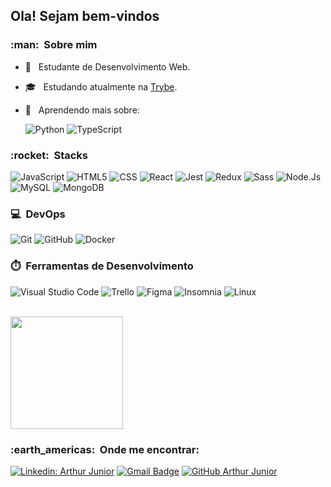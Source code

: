 <h2>Ola! Sejam bem-vindos</h2>

<h3> :man: &nbsp;Sobre mim </h3>

- 🤔 &nbsp; Estudante de Desenvolvimento Web.
- 🎓 &nbsp; Estudando atualmente na <a href="https://www.betrybe.com/">Trybe</a>.
- 🌱 &nbsp; Aprendendo mais sobre:
  
  ![Python](https://img.shields.io/badge/-Python-333333?style=flat&logo=python)
  ![TypeScript](https://img.shields.io/badge/-TypeScript-333333?style=flat&logo=typescript)
    

<h3> :rocket: &nbsp;Stacks </h3>

  ![JavaScript](https://img.shields.io/badge/-JavaScript-333333?style=flat&logo=javascript)
  ![HTML5](https://img.shields.io/badge/-HTML5-333333?style=flat&logo=HTML5)
  ![CSS](https://img.shields.io/badge/-CSS-333333?style=flat&logo=CSS3&logoColor=1572B6)
  ![React](https://img.shields.io/badge/-React-333333?style=flat&logo=react)
  ![Jest](https://img.shields.io/badge/-Jest-333333?style=flat&logo=jest)
  ![Redux](https://img.shields.io/badge/-Redux-333333?style=flat&logo=redux)
  ![Sass](https://img.shields.io/badge/-Sass-333333?style=flat&logo=Sass)
  ![Node.Js](https://img.shields.io/badge/-node.js-333333?style=flat&logo=node.js)
  ![MySQL](https://img.shields.io/badge/-MySQL-333333?style=flat&logo=mysql)
  ![MongoDB](https://img.shields.io/badge/-MongoDB-333333?style=flat&logo=mongoDB)
  

<h3> 💻 &nbsp;DevOps </h3>

  ![Git](https://img.shields.io/badge/-Git-333333?style=flat&logo=git)
  ![GitHub](https://img.shields.io/badge/-GitHub-333333?style=flat&logo=github)
  ![Docker](https://img.shields.io/badge/-Docker-333333?style=flat&logo=docker)


<h3> ⏱️ &nbsp;Ferramentas de Desenvolvimento </h3>

  ![Visual Studio Code](https://img.shields.io/badge/-Visual%20Studio%20Code-333333?style=flat&logo=visual-studio-code&logoColor=007ACC)
  ![Trello](https://img.shields.io/badge/-Trello-333333?style=flat&logo=trello&logoColor=007ACC)
  ![Figma](https://img.shields.io/badge/-Figma-333333?style=flat&logo=figma&logoColor=007ACC)
  ![Insomnia](https://img.shields.io/badge/-Insomnia-333333?style=flat&logo=insomnia)
  ![Linux](https://img.shields.io/badge/-Linux-333333?style=flat&logo=linux)

<br/>

<a href="https://github.com/Arthur-Jr">
  <img height="180em" src="https://github-readme-stats.vercel.app/api?username=Arthur-Jr&theme=dracula&show_icons=true" />
</a>

<br/>

<h3> :earth_americas: &nbsp;Onde me encontrar: </h3> 

[![Linkedin: Arthur Junior](https://img.shields.io/badge/-Arthur--Jr-blue?style=flat-square&logo=Linkedin&logoColor=white&link=https://www.linkedin.com/in/arthur-jr/)](https://www.linkedin.com/in/arthur-jr/)
[![Gmail Badge](https://img.shields.io/badge/-arthurjr1906@gmail.com-006bed?style=flat-square&logo=Gmail&logoColor=white&link=mailto:arthurjr1906@gmail.com)](mailto:arthurjr1906@gmail.com)
[![GitHub Arthur Junior]( https://img.shields.io/github/followers/Arthur-Jr?label=follow&style=social)](https://github.com/Arthur-Jr)
